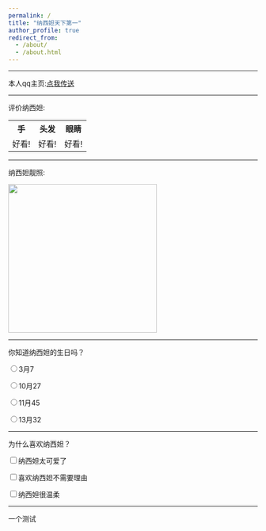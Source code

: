```yaml
---
permalink: /
title: "纳西妲天下第一"
author_profile: true
redirect_from: 
  - /about/
  - /about.html
---
```

<html>
  
  <head>
<link rel="stylesheet" href="/assets/css/style.css">
  </head>
  
  <body>
<hr>
<p id="cl">本人qq主页:<a 
href ="https://qm.qq.com/q/QEjb2t4e6A"
targer ="_blank">点我传送
</a></p>
<hr>
<p id="cl">评价纳西妲:</p>
<table>   
    <tr>
        <th>手</th>
        <th>头发</th>
        <th>眼睛</th>
    </tr>
    <tr>
        <td>好看!</td>
        <td>好看!</td>
        <td>好看!</td>
    </tr>
</table>
<hr>
<p id="cl">纳西妲靓照:</p>
<img src="https://i.postimg.cc/Y9v6kLK9/nxd.png"
height ="300">
<hr>
<form>
    <label id="cl">你知道纳西妲的生日吗？</label><br>
    <p id="sc"><input type="radio" name="one">3月7</p>
    <p id="sc"><input type="radio" name="one">10月27</p>
    <p id="sc"><input type="radio" name="one">11月45</p>
    <p id="sc"><input type="radio" name="one">13月32</p>
</form>
<hr>
<form>
  <label id="cl">为什么喜欢纳西妲？</label><br>
  <p id="sc"><input type="checkbox" name="cause">纳西妲太可爱了</p>
  <p id="sc"><input type="checkbox" name="cause"
>喜欢纳西妲不需要理由</p>
  <p id="sc"><input type="checkbox" name="cause"
>纳西妲很温柔</p>
</form>
<hr>
<div class="test">一个测试</div>
  </body>
</html>
